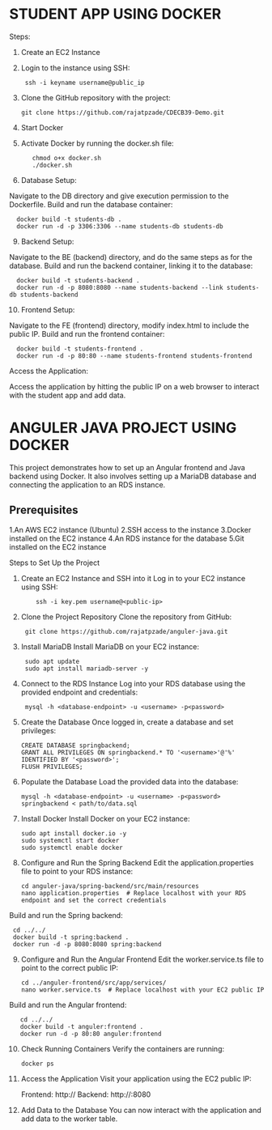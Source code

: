 #  STUDENT APP USING DOCKER

Steps:

1. Create an EC2 Instance

2. Login to the instance using SSH:

        ssh -i keyname username@public_ip

4. Clone the GitHub repository with the project:

       git clone https://github.com/rajatpzade/CDECB39-Demo.git

6. Start Docker

7. Activate Docker by running the docker.sh file:
          
          chmod o+x docker.sh
          ./docker.sh
8. Database Setup:

Navigate to the DB directory and give execution permission to the Dockerfile.
Build and run the database container:

      docker build -t students-db .
      docker run -d -p 3306:3306 --name students-db students-db
9. Backend Setup:

Navigate to the BE (backend) directory, and do the same steps as for the database.
Build and run the backend container, linking it to the database:

      docker build -t students-backend .
      docker run -d -p 8080:8080 --name students-backend --link students-db students-backend
10. Frontend Setup:

Navigate to the FE (frontend) directory, modify index.html to include the public IP.
Build and run the frontend container:
  
      docker build -t students-frontend .
      docker run -d -p 80:80 --name students-frontend students-frontend
Access the Application:

Access the application by hitting the public IP on a web browser to interact with the student app and add data.

# ANGULER JAVA PROJECT USING DOCKER
This project demonstrates how to set up an Angular frontend and Java backend using Docker. It also involves setting up a MariaDB database and connecting the application to an RDS instance.

## Prerequisites
1.An AWS EC2 instance (Ubuntu)
2.SSH access to the instance
3.Docker installed on the EC2 instance
4.An RDS instance for the database
5.Git installed on the EC2 instance

Steps to Set Up the Project
1. Create an EC2 Instance and SSH into it
Log in to your EC2 instance using SSH:

           ssh -i key.pem username@<public-ip>
2. Clone the Project Repository
Clone the repository from GitHub:
        
        git clone https://github.com/rajatpzade/anguler-java.git
4. Install MariaDB
Install MariaDB on your EC2 instance:

        sudo apt update
        sudo apt install mariadb-server -y
4. Connect to the RDS Instance
Log into your RDS database using the provided endpoint and credentials:

        mysql -h <database-endpoint> -u <username> -p<password>
5. Create the Database
Once logged in, create a database and set privileges:

       CREATE DATABASE springbackend;
       GRANT ALL PRIVILEGES ON springbackend.* TO '<username>'@'%' IDENTIFIED BY '<password>';
       FLUSH PRIVILEGES;

                                                                        
6. Populate the Database
Load the provided data into the database:

       mysql -h <database-endpoint> -u <username> -p<password> springbackend < path/to/data.sql
7. Install Docker
Install Docker on your EC2 instance:

       sudo apt install docker.io -y
       sudo systemctl start docker
       sudo systemctl enable docker

8. Configure and Run the Spring Backend
Edit the application.properties file to point to your RDS instance:

       cd anguler-java/spring-backend/src/main/resources
       nano application.properties  # Replace localhost with your RDS endpoint and set the correct credentials
Build and run the Spring backend:

     cd ../../
     docker build -t spring:backend .
     docker run -d -p 8080:8080 spring:backend

9. Configure and Run the Angular Frontend
Edit the worker.service.ts file to point to the correct public IP:

       cd ../anguler-frontend/src/app/services/
       nano worker.service.ts  # Replace localhost with your EC2 public IP
Build and run the Angular frontend:

       cd ../../
       docker build -t anguler:frontend .
       docker run -d -p 80:80 anguler:frontend
10. Check Running Containers
Verify the containers are running:

        docker ps
11. Access the Application
Visit your application using the EC2 public IP:

       Frontend: http://<public-ip>
Backend: http://<public-ip>:8080

12. Add Data to the Database
You can now interact with the application and add data to the worker table.
